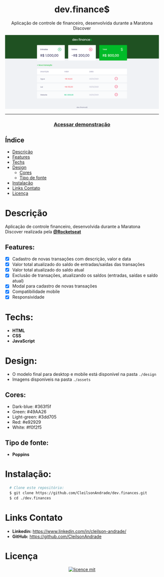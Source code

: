 <div align="center">
    <h1 align="center">dev.finance$</h1>
    <p>Aplicação de controle de financeiro, desenvolvida durante a Maratona Discover</p>
    <img src="./design/desktop.png" alt="Logo" width="800">
</div>

---
<h3 align="center">
  <a href="https://cleilsonandrade.github.io/dev.finances">Acessar demonstração</a>
</h3>

## Índice

* [Descrição](#descrição)
* [Features](#features) 
* [Techs](#techs)
* [Design](#design)
  * [Cores](#cores)
  * [Tipo de fonte](#tipo-de-fonte)
* [Instalação](#instalação)
* [Links Contato](#links-contato)
* [Licença](#licença)

# Descrição
Aplicação de controle financeiro, desenvolvida durante a Maratona Discover realizada pela [**@Rocketseat**](https://github.com/Rocketseat)

## Features:
- [x] Cadastro de novas transações com descrição, valor e data<br>
- [x] Valor total atualizado do saldo de entradas/saídas das transações<br>
- [x] Valor total atualizado do saldo atual<br>
- [x] Exclusão de transações, atualizando os saldos (entradas, saídas e saldo atual)<br>
- [x] Modal para cadastro de novas transações<br>
- [x] Compatibilidade mobile<br>
- [x] Responsividade<br>

# Techs: 
- **HTML**
- **CSS**
- **JavaScript**

# Design:
- O modelo final para desktop e mobile está disponível na pasta `./design`
- Imagens disponíveis na pasta `./assets`<br>

## Cores:
- Dark-blue: #363f5f<br>
- Green: #49AA26<br>
- Light-green: #3dd705<br>
- Red: #e92929<br>
- White: #f0f2f5<br>

## Tipo de fonte:
- **Poppins**

# Instalação:
```bash
  # Clone este repositório:
  $ git clone https://github.com/CleilsonAndrade/dev.finances.git
  $ cd ./dev.finances
```

# Links Contato
- **Linkedin:** https://www.linkedin.com/in/cleilson-andrade/<br>
- **GitHub:** https://github.com/CleilsonAndrade<br>

# Licença
<p align="center"><a href="https://github.com/CleilsonAndrade/dev.finances/blob/master/LICENSE"><img src="https://camo.githubusercontent.com/002151a49ee9afae7ce4c2bce93056c9f0e108fbd14e5a7e46e7e79d87bb1071/68747470733a2f2f696d672e736869656c64732e696f2f62616467652f6c6963656e63652d4d49542d626c75652e7376673f7374796c653d666c61742d737175617265" alt="licence mit" data-canonical-src="https://img.shields.io/badge/licence-MIT-blue.svg?style=flat-square" style="max-width:100%;"></a></p>
